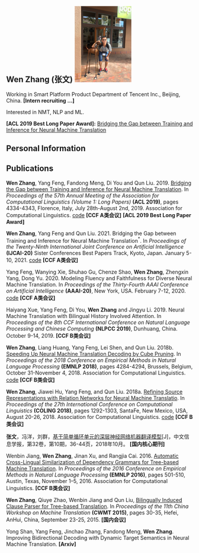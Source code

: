 ## Wen Zhang (张文) <img src="IMG_6526.JPG" style="zoom:20%" />

Working in Smart Platform Product Department of Tencent Inc., Beijing, China. **[Intern recruiting ...]**

Interested in NMT, NLP and ML.

**[ACL 2019 Best Long Paper Award]:** [Bridging the Gap between Training and Inference for Neural Machine Translation](https://www.aclweb.org/anthology/P19-1426)


## Personal Information

## Publications
**Wen Zhang**, Yang Feng, Fandong Meng, Di You and Qun Liu. 2019. [Bridging the Gap between Training and Inference for Neural Machine Translation](https://www.aclweb.org/anthology/P19-1426). In _Proceedings of the 57th Annual Meeting of the Association for Computational Linguistics (Volume 1: Long Papers)_ **(ACL 2019)**, pages 4334-4343, Florence, Italy, July 28th-August 2nd, 2019. Association for Computational Linguistics. [code](https://github.com/ictnlp/OR-NMT) **[CCF A类会议]** **[ACL 2019 Best Long Paper Award]**

**Wen Zhang**, Yang Feng and Qun Liu. 2021. Bridging the Gap between Training and Inference for Neural Machine Translation$^{*}$. In _Proceedings of the Twenty-Ninth International Joint Conference on Artificial Intelligence_ **(IJCAI-20)** Sister Conferences Best Papers Track, Kyoto, Japan. January 5-10, 2021. [code](https://github.com/ictnlp/OR-NMT) **[CCF A类会议]**

Yang Feng, Wanying Xie, Shuhao Gu, Chenze Shao, **Wen Zhang**, Zhengxin Yang, Dong Yu. 2020. Modeling Fluency and Faithfulness for Diverse Neural Machine Translation. In _Proceedings of the Thirty-Fourth AAAI Conference on Artificial Intelligence_ **(AAAI-20)**, New York, USA. February 7-12, 2020. [code](https://github.com/ictnlp/DiverseNMT) **[CCF A类会议]**

Haiyang Xue, Yang Feng, Di You, **Wen Zhang** and Jingyu Li. 2019. Neural Machine Translation with Bilingual History Involved Attention. In _Proceedings of the 8th CCF International Conference on Natural Language Processing and Chinese Computing_ **(NLPCC 2019)**, Dunhuang, China. October 9-14, 2019. **[CCF B类会议]**

**Wen Zhang**, Liang Huang, Yang Feng, Lei Shen, and Qun Liu. 2018b. [Speeding Up Neural Machine Translation Decoding by Cube Pruning](https://aclweb.org/anthology/D18-1460). In _Proceedings of the 2018 Conference on Empirical Methods in Natural Language Processing_ **(EMNLP 2018)**, pages 4284-4294, Brussels, Belgium, October 31-November 4, 2018. Association for Computational Linguistics. [code](https://github.com/ictnlp/CPDecoder/blob/master/searchs/cp.py) **[CCF B类会议]**

**Wen Zhang**, Jiawei Hu, Yang Feng, and Qun Liu. 2018a. [Refining Source Representations with Relation Networks for Neural Machine Translatio](http://aclweb.org/anthology/C18-1110). In _Proceedings of the 27th International Conference on Computational Linguistics_ **(COLING 2018)**, pages 1292-1303, SantaFe, New Mexico, USA, August 20-26, 2018. Association for Computational Linguistics. [code](https://github.com/ictnlp/RN4NMT) **[CCF B类会议]**

**张文**，冯洋，刘群，[基于简单循环单元的深层神经网络机器翻译模型](http://jcip.cipsc.org.cn/CN/article/downloadArticleFile.do?attachType=PDF&id=2646)[J]，中文信息学报，第32卷，第10期，36-44页，2018年10月。 **[国内核心期刊]**

Wenbin Jiang, **Wen Zhang**, Jinan Xu, and Rangjia Cai. 2016. [Automatic Cross-Lingual Similarization of Dependency Grammars for Tree-based Machine Translation](https://www.aclweb.org/anthology/D16-1048). In _Proceedings of the 2016 Conference on Empirical Methods in Natural Language Processing_ **(EMNLP 2016)**, pages 501-510, Austin, Texas, November 1–5, 2016. Association for Computational Linguistics. **[CCF B类会议]**

**Wen Zhang**, Qiuye Zhao, Wenbin Jiang and Qun Liu, [Bilingually Induced Clause Parser for Tree-based Translation](http://www.ai-ia.ac.cn/cwmt2015/file/CWMT2015\%E4\%BC\%9A\%E8\%AE\%AE\%E8\%AE\%BA\%E6\%96\%87-05.pdf). In _Proceedings of the 11th China Workshop on Machine Translation_ **(CWMT 2015)**, pages 30-35, Hefei, AnHui, China, September 23-25, 2015. **[国内会议]**

Yong Shan, Yang Feng, Jinchao Zhang, Fandong Meng, **Wen Zhang**. Improving Bidirectional Decoding with Dynamic Target Semantics in Neural Machine Translation. **[Arxiv]**
